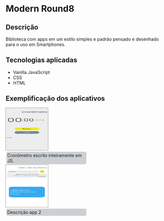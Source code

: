 
<h1>Modern Round8 </h1>

## Descrição
<p>Biblioteca com apps em um estilo simples e padrão pensado e desenhado para o uso em Smartphones.</p>

## Tecnologias aplicadas
<ul>
  <li> Vanilla JavaScript </li>
  <li> CSS </li>
  <li> HTML </li>
</ul>

## Exemplificação dos aplicativos
<img style="aspect-ratio: 1; width: 135px; outline: 1px solid #00000065;" src='./Imagens/capturas/App-Stopwatch.png'/>
<div style= "background-color: #11223335; width: 250px; padding: 3px; margin: 2px; border-radius: 5px;"> Cronômetro escrito inteiramente em JS.</div>

<img style="aspect-ratio: 1; width: 135px; outline: 1px solid #00000065;" src='./Imagens/capturas/App-ToDo.png'/>
<div style= "background-color: #11223335; width: 250px; padding: 3px; margin: 2px; border-radius: 5px;">Descrição app 2</div>